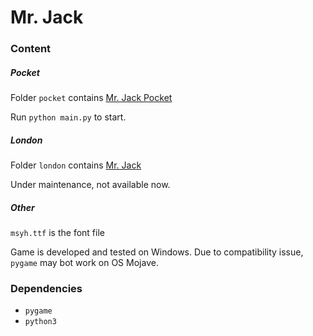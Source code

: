 # Mr. Jack

### Content

##### Pocket

Folder `pocket` contains [Mr. Jack Pocket](https://boardgamegeek.com/boardgame/72287/mr-jack-pocket)

Run `python main.py` to start.

##### London

Folder `london` contains [Mr. Jack](https://boardgamegeek.com/boardgame/21763/mr-jack)

Under maintenance, not available now.

##### Other

`msyh.ttf` is the font file

Game is developed and tested on Windows. Due to compatibility issue, `pygame` may bot work on OS Mojave.

### Dependencies

- `pygame`
- `python3`